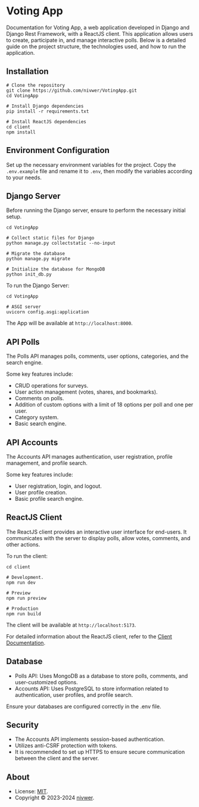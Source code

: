 # Voting App

Documentation for Voting App, a web application developed in Django and Django Rest Framework, with a ReactJS client. This application allows users to create, participate in, and manage interactive polls. Below is a detailed guide on the project structure, the technologies used, and how to run the application.

## Installation

```shell
# Clone the repository
git clone https://github.com/nivwer/VotingApp.git
cd VotingApp

# Install Django dependencies
pip install -r requirements.txt

# Install ReactJS dependencies
cd client
npm install

```

## Environment Configuration

Set up the necessary environment variables for the project. Copy the `.env.example` file and rename it to `.env`, then modify the variables according to your needs.

## Django Server

Before running the Django server, ensure to perform the necessary initial setup.

```shell
cd VotingApp

# Collect static files for Django
python manage.py collectstatic --no-input

# Migrate the database
python manage.py migrate

# Initialize the database for MongoDB
python init_db.py
```


To run the Django Server:

```shell
cd VotingApp

# ASGI server
uvicorn config.asgi:application
```

The App will be available at `http://localhost:8000`.

## API Polls

The Polls API manages polls, comments, user options, categories, and the search engine.

Some key features include:

- CRUD operations for surveys.
- User action management (votes, shares, and bookmarks).
- Comments on polls.
- Addition of custom options with a limit of 18 options per poll and one per user.
- Category system.
- Basic search engine.

## API Accounts

The Accounts API manages authentication, user registration, profile management, and profile search.

Some key features include:

- User registration, login, and logout.
- User profile creation.
- Basic profile search engine.

## ReactJS Client

The ReactJS client provides an interactive user interface for end-users. It communicates with the server to display polls, allow votes, comments, and other actions.

To run the client:

```shell
cd client

# Development.
npm run dev

# Preview
npm run preview

# Production
npm run build
```

The client will be available at `http://localhost:5173`.

For detailed information about the ReactJS client, refer to the [Client Documentation](/client/README.md).

## Database

- Polls API: Uses MongoDB as a database to store polls, comments, and user-customized options.
- Accounts API: Uses PostgreSQL to store information related to authentication, user profiles, and profile search.

Ensure your databases are configured correctly in the .env file.

## Security

- The Accounts API implements session-based authentication.
- Utilizes anti-CSRF protection with tokens.
- It is recommended to set up HTTPS to ensure secure communication between the client and the server.

## About

- License: [MIT](/LICENSE).
- Copyright © 2023-2024 [nivwer](https://github.com/nivwer).
